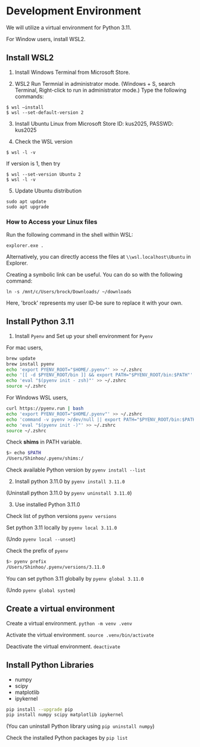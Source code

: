 # Development Environment

We will utilize a virtual environment for Python 3.11.

For Window users, install WSL2. 

## Install WSL2 

1. Install Windows Terminal from Microsoft Store.

2. WSL2 
Run Termnial in administrator mode.
(Windows + S, search Terminal, Right-click to run in administrator mode.)
Type the following commands:
```
$ wsl —install 
$ wsl --set-default-version 2
```

3. Install Ubuntu Linux from Microsoft Store
ID: kus2025, PASSWD: kus2025

4. Check the WSL version 
```
$ wsl -l -v 
```
If version is 1, then try 
```
$ wsl --set-version Ubuntu 2
$ wsl -l -v 
```

5. Update Ubuntu distribution
```
sudo apt update
sudo apt upgrade
```

### How to Access your Linux files
Run the following command in the shell within WSL:
```
explorer.exe .
```
Alternatively, you can directly access the files at `\\wsl.localhost\Ubuntu` in Explorer.

Creating a symbolic link can be useful.
You can do so with the following command:
```
ln -s /mnt/c/Users/brock/Downloads/ ~/downloads
```
Here, 'brock' represents my user ID-be sure to replace it with your own. 


## Install Python 3.11

1. Install `Pyenv` and Set up your shell environment for `Pyenv`

For mac users, 
```bash
brew update
brew install pyenv
echo 'export PYENV_ROOT="$HOME/.pyenv"' >> ~/.zshrc
echo '[[ -d $PYENV_ROOT/bin ]] && export PATH="$PYENV_ROOT/bin:$PATH"' >> ~/.zshrc
echo 'eval "$(pyenv init - zsh)"' >> ~/.zshrc
source ~/.zshrc
```

For Windows WSL users,
```bash
curl https://pyenv.run | bash
echo 'export PYENV_ROOT="$HOME/.pyenv"' >> ~/.zshrc
echo 'command -v pyenv >/dev/null || export PATH="$PYENV_ROOT/bin:$PATH"' >> ~/.zshrc
echo 'eval "$(pyenv init -)"' >> ~/.zshrc
source ~/.zshrc
```

Check **shims** in PATH variable.
```bash
$> echo $PATH
/Users/Shinhoo/.pyenv/shims:/
```

Check available Python version by `pyenv install --list`



2. Install python 3.11.0 by `pyenv install 3.11.0`

(Uninstall python 3.11.0 by `pyenv uninstall 3.11.0`)


3. Use installed Python 3.11.0

Check list of python versions `pyenv versions`

Set python 3.11 locally by `pyenv local 3.11.0`

(Undo `pyenv local --unset`)

Check the prefix of `pyenv`
```bash
$> pyenv prefix
/Users/Shinhoo/.pyenv/versions/3.11.0
```

You can set python 3.11 globally by `pyenv global 3.11.0`

(Undo `pyenv global system`)

 
## Create a virtual environment
Create a virtual environment. `python -m venv .venv`

Activate the virtual environment. `source .venv/bin/activate`

Deactivate the virtual environment. `deactivate`


## Install Python Libraries

* numpy
* scipy
* matplotlib
* ipykernel

```bash
pip install --upgrade pip
pip install numpy scipy matplotlib ipykernel
```
(You can uninstall Python library using `pip uninstall numpy`)

Check the installed Python packages by `pip list`

<!-- ## Reference [PyEnv](https://github.com/pyenv/pyenv) -->

